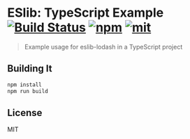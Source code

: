 # ESlib: TypeScript Example [![Build Status][build]](https://circleci.com/gh/eslib/typescript-example) [![npm]](https://www.npmjs.com/package/@eslib/typescript-example) [![mit]](https://opensource.org/licenses/MIT)

[build]: https://img.shields.io/circleci/project/eslib/typescript-example.svg?branch=master&style=flat-square
[npm]: https://img.shields.io/npm/v/@eslib/typescript-example.svg?style=flat-square
[mit]: https://img.shields.io/npm/l/@eslib/typescript-example.svg?style=flat-square

> Example usage for eslib-lodash in a TypeScript project

## Building It

```sh
npm install
npm run build
```

## License

MIT
